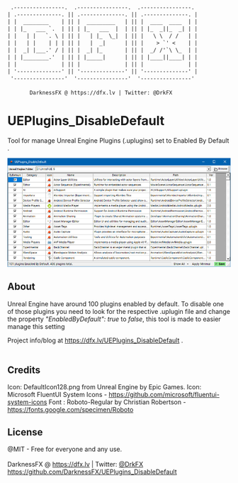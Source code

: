      .----------------.  .----------------.  .----------------. 
    | .--------------. || .--------------. || .--------------. |
    | |  ________    | || |  _________   | || |  ____  ____  | |
    | | |_   ___ `.  | || | |_   ___  |  | || | |_  _||_  _| | |
    | |   | |   `. \ | || |   | |_  \_|  | || |   \ \  / /   | |
    | |   | |    | | | || |   |  _|      | || |    > `' <    | |
    | |  _| |___.' / | || |  _| |_       | || |  _/ /'`\ \_  | |
    | | |________.'  | || | |_____|      | || | |____||____| | |
    | |              | || |              | || |              | |
    | '--------------' || '--------------' || '--------------' |
     '----------------'  '----------------'  '----------------' 

           DarknessFX @ https://dfx.lv | Twitter: @DrkFX

# UEPlugins_DisableDefault

Tool for manage Unreal Engine Plugins (.uplugins) set to Enabled By Default .

<img src="https://raw.githubusercontent.com/DarknessFX/UEPlugins_DisableDefault/main/.git_img/screenshot.jpg" width="640px" />

## About

Unreal Engine have around 100 plugins enabled by default. To disable one of those plugins you need to look for the respective .uplugin file and change the property *"EnabledByDefault": true* to *false*, this tool is made to easier manage this setting

Project info/blog at <a href="https://dfx.lv/UEPlugins_DisableDefault" target="_blank">https://dfx.lv/UEPlugins_DisableDefault</a> .<br/><br/>

## Credits
Icon: DefaultIcon128.png from Unreal Engine by Epic Games.
Icon: Microsoft FluentUI System Icons - https://github.com/microsoft/fluentui-system-icons
Font : Roboto-Regular by Christian Robertson - https://fonts.google.com/specimen/Roboto

## License

@MIT - Free for everyone and any use. <br/><br/>
DarknessFX @ <a href="https://dfx.lv" target="_blank">https://dfx.lv</a> | Twitter: <a href="https://twitter.com/DrkFX" target="_blank">@DrkFX</a> <br/>https://github.com/DarknessFX/UEPlugins_DisableDefault
